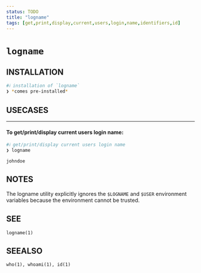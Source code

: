```yaml
---
status: TODO
title: "logname"
tags: [get,print,display,current,users,login,name,identifiers,id]
---
```


# `logname`

## INSTALLATION


```bash
#ℹ︎ installation of `logname`
❯ *comes pre-installed*
```


## USECASES

----
#### To get/print/display current users login name:


```bash
#ℹ︎ get/print/display current users login name
❯ logname
```

    johndoe


## NOTES

The logname utility explicitly ignores the `$LOGNAME` and `$USER` environment variables because the environment cannot be trusted.

## SEE

    logname(1)

## SEEALSO

    who(1), whoami(1), id(1)

